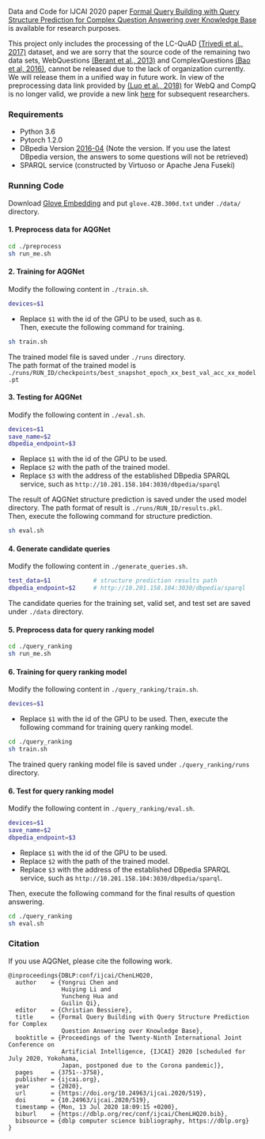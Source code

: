 Data and Code for IJCAI 2020 paper [Formal Query Building with Query Structure Prediction for Complex Question Answering over Knowledge Base](https://www.ijcai.org/Proceedings/2020/0519.pdf) is available for research purposes.  

This project only includes the processing of the LC-QuAD [(Trivedi et al., 2017)](http://jens-lehmann.org/files/2017/iswc_lcquad.pdf) dataset, and we are sorry that the source code of the remaining two data sets, WebQuestions [(Berant et al., 2013)](https://www.aclweb.org/anthology/D13-1160.pdf) and ComplexQuestions [(Bao et al, 2016)](https://www.aclweb.org/anthology/C16-1236.pdf), cannot be released due to the lack of organization currently. We will release them in a unified way in future work.  In view of the preprocessing data link provided by [(Luo et al., 2018)](https://www.aclweb.org/anthology/D18-1242.pdf) for WebQ and CompQ is no longer valid, we provide a new link [here](https://drive.google.com/file/d/1bL5vEIek9kBDe_IKbicl5y_6k-fQ6Ogd/view?usp=sharing) for subsequent researchers. 

### Requirements
* Python 3.6
* Pytorch 1.2.0
* DBpedia Version [2016-04](https://wiki.dbpedia.org/dbpedia-version-2016-04) (Note the version. If you use the latest DBpedia version, the answers to  some questions will not be retrieved)
* SPARQL service (constructed by Virtuoso or Apache Jena Fuseki)

### Running Code
Download [Glove Embedding](http://nlp.stanford.edu/data/glove.42B.300d.zip) and put `glove.42B.300d.txt` under `./data/` directory.

#### 1. Preprocess data for AQGNet
```bash
cd ./preprocess
sh run_me.sh
```


#### 2. Training for AQGNet
Modify the following content in `./train.sh`.
```bash
devices=$1
```
* Replace `$1` with the id of the GPU to be used, such as `0`.  
Then, execute the following command for training.
```bash
sh train.sh
```
The trained model file is saved under `./runs` directory.  
The path format of the trained model is `./runs/RUN_ID/checkpoints/best_snapshot_epoch_xx_best_val_acc_xx_model.pt`


#### 3. Testing for AQGNet
Modify the following content in `./eval.sh`.
```bash
devices=$1
save_name=$2
dbpedia_endpoint=$3
```
* Replace `$1` with the id of the GPU to be used.  
* Replace `$2` with the path of the trained model.  
* Replace `$3` with the address of the established DBpedia SPARQL service, such as `http://10.201.158.104:3030/dbpedia/sparql`

The result of AQGNet structure prediction is saved under the used model directory. The path format of result is `./runs/RUN_ID/results.pkl`.  
Then, execute the following command for structure prediction.
```bash
sh eval.sh
```


#### 4. Generate candidate queries
Modify the following content in `./generate_queries.sh`.
```bash
test_data=$1            # structure prediction results path
dbpedia_endpoint=$2     # http://10.201.158.104:3030/dbpedia/sparql
```
The candidate queries for the training set, valid set, and test set are saved under `./data` directory.


#### 5. Preprocess data for query ranking model
```bash
cd ./query_ranking
sh run_me.sh
```

#### 6. Training for query ranking model
Modify the following content in `./query_ranking/train.sh`.
```bash
devices=$1
```
* Replace `$1` with the id of the GPU to be used.
Then, execute the following command for training query ranking model.
```bash
cd ./query_ranking
sh train.sh
```
The trained query ranking model file is saved under `./query_ranking/runs` directory. 

#### 6. Test for query ranking model
Modify the following content in `./query_ranking/eval.sh`.
```bash
devices=$1
save_name=$2
dbpedia_endpoint=$3
```
* Replace `$1` with the id of the GPU to be used.  
* Replace `$2` with the path of the trained model.  
* Replace `$3` with the address of the established DBpedia SPARQL service, such as `http://10.201.158.104:3030/dbpedia/sparql`.

Then, execute the following command for the final results of question answering.
```bash
cd ./query_ranking
sh eval.sh
```

### Citation
If you use AQGNet, please cite the following work.
```
@inproceedings{DBLP:conf/ijcai/ChenLHQ20,
  author    = {Yongrui Chen and
               Huiying Li and
               Yuncheng Hua and
               Guilin Qi},
  editor    = {Christian Bessiere},
  title     = {Formal Query Building with Query Structure Prediction for Complex
               Question Answering over Knowledge Base},
  booktitle = {Proceedings of the Twenty-Ninth International Joint Conference on
               Artificial Intelligence, {IJCAI} 2020 [scheduled for July 2020, Yokohama,
               Japan, postponed due to the Corona pandemic]},
  pages     = {3751--3758},
  publisher = {ijcai.org},
  year      = {2020},
  url       = {https://doi.org/10.24963/ijcai.2020/519},
  doi       = {10.24963/ijcai.2020/519},
  timestamp = {Mon, 13 Jul 2020 18:09:15 +0200},
  biburl    = {https://dblp.org/rec/conf/ijcai/ChenLHQ20.bib},
  bibsource = {dblp computer science bibliography, https://dblp.org}
}
```
